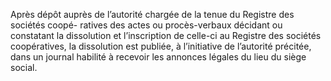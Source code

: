 Après dépôt auprès de l’autorité chargée de la tenue du Registre des sociétés coopé- ratives des actes ou procès-verbaux décidant ou constatant la dissolution et l’inscription de celle-ci au Registre des sociétés coopératives, la dissolution est publiée, à l’initiative de l’autorité précitée, dans un journal habilité à recevoir les annonces légales du lieu du siège social.